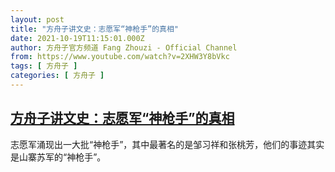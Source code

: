 ```yaml
---
layout: post
title: "方舟子讲文史：志愿军“神枪手”的真相"
date: 2021-10-19T11:15:01.000Z
author: 方舟子官方频道 Fang Zhouzi - Official Channel
from: https://www.youtube.com/watch?v=2XHW3Y8bVkc
tags: [ 方舟子 ]
categories: [ 方舟子 ]
---
```

<!--1634642101000-->
[方舟子讲文史：志愿军“神枪手”的真相](https://www.youtube.com/watch?v=2XHW3Y8bVkc)
------

<div>
志愿军涌现出一大批“神枪手”，其中最著名的是邹习祥和张桃芳，他们的事迹其实是山寨苏军的“神枪手”。
</div>
